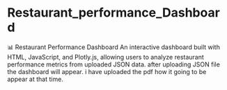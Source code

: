 # Restaurant_performance_Dashboard
📊 Restaurant Performance Dashboard An interactive dashboard built with HTML, JavaScript, and Plotly.js, allowing users to analyze restaurant performance metrics from uploaded JSON data. 
after uploading JSON file the dashboard will appear. 
i have uploaded the pdf how it going to be appear at that time.
